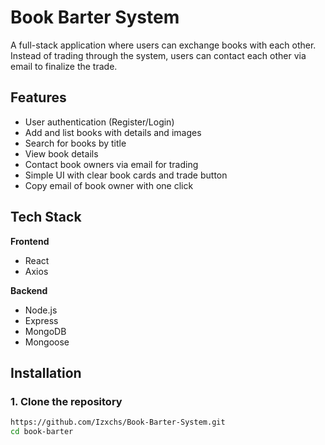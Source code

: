 
# Book Barter System

A full-stack application where users can exchange books with each other. Instead of trading through the system, users can contact each other via email to finalize the trade.

## Features

- User authentication (Register/Login)
- Add and list books with details and images
- Search for books by title
- View book details
- Contact book owners via email for trading
- Simple UI with clear book cards and trade button
- Copy email of book owner with one click

## Tech Stack

**Frontend**
- React
- Axios

**Backend**
- Node.js
- Express
- MongoDB
- Mongoose

## Installation

### 1. Clone the repository
```bash
https://github.com/Izxchs/Book-Barter-System.git
cd book-barter
